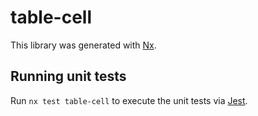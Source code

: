 # table-cell

This library was generated with [Nx](https://nx.dev).

## Running unit tests

Run `nx test table-cell` to execute the unit tests via [Jest](https://jestjs.io).
